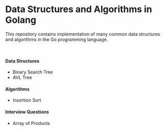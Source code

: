# Data Structures and Algorithms in Golang

<p>This repository contains implementation of many common data structures
and algorithms in the Go programming language.</p>

</br>

<h4>Data Structures</h4>
<ul>
  <li>Binary Search Tree</li>
  <li>AVL Tree</li>
</ul>

<h4>Algorithms</h4>
<ul>
  <li>Insertion Sort</li>
</ul>

<h4>Interview Questions</h4>
<ul>
  <li>Array of Products</li>
</ul>